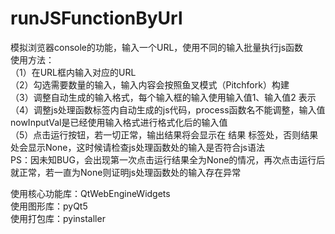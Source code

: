 # runJSFunctionByUrl
 模拟浏览器console的功能，输入一个URL，使用不同的输入批量执行js函数    
使用方法：    
（1）在URL框内输入对应的URL    
（2）勾选需要数量的输入，输入内容会按照鱼叉模式（Pitchfork）构建     
（3）调整自动生成的输入格式，每个输入框的输入使用$%$输入值1$%$、$%$输入值2$%$ 表示    
（4）调整js处理函数标签内自动生成的js代码，process函数名不能调整，输入值nowInputVal是已经使用输入格式进行格式化后的输入值    
（5）点击运行按钮，若一切正常，输出结果将会显示在 结果 标签处，否则结果处会显示None，这时候请检查js处理函数处的输入是否符合js语法    
PS：因未知BUG，会出现第一次点击运行结果全为None的情况，再次点击运行后就正常，若一直为None则证明js处理函数处的输入存在异常    
    
    
    
使用核心功能库：QtWebEngineWidgets    
使用图形库：pyQt5    
使用打包库：pyinstaller    

